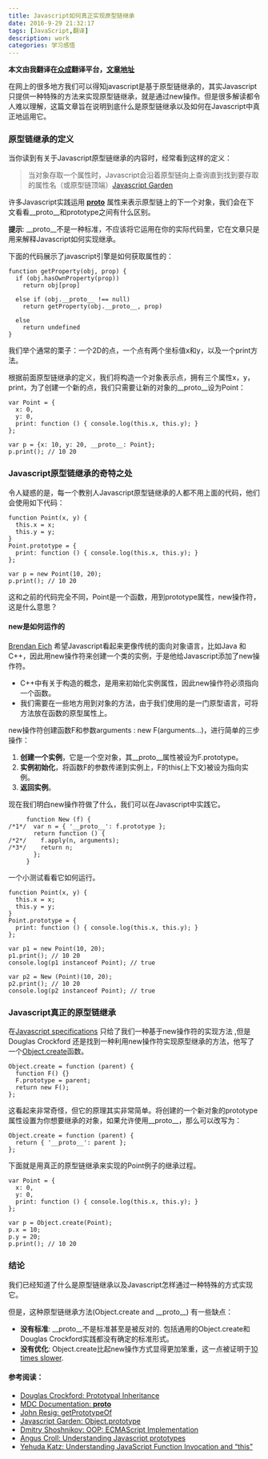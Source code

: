 ```yaml
---
title: Javascript如何真正实现原型链继承
date: 2016-9-29 21:32:17
tags: [JavaScript,翻译]
description: work
categories: 学习感悟
---
```

**本文由我翻译在[众成](http://www.zcfy.cc/claim)翻译平台，[文章地址](http://www.zcfy.cc/article/javascript-how-prototypal-inheritance-really-works-1337.html)**


在网上的很多地方我们可以得知javascript是基于原型链继承的，其实Javascript只提供一种特殊的方法来实现原型链继承，就是通过new操作。但是很多解读都令人难以理解，这篇文章旨在说明到底什么是原型链继承以及如何在Javascript中真正地运用它。
<!--more-->
### 原型链继承的定义
当你读到有关于Javascript原型链继承的内容时，经常看到这样的定义：
 
> 当对象存取一个属性时，Javascript会沿着原型链向上查询直到找到要存取的属性名（或原型链顶端）[Javascript Garden](http://bonsaiden.github.com/JavaScript-Garden/#object.prototype)

许多Javascript实践运用 [__proto__](https://developer.mozilla.org/en/JavaScript/Reference/Global_Objects/Object/proto) 属性来表示原型链上的下一个对象，我们会在下文看看\_\_proto__和prototype之间有什么区别。

**提示**: \_\_proto__不是一种标准，不应该将它运用在你的实际代码里，它在文章只是用来解释Javascript如何实现继承。

下面的代码展示了javascript引擎是如何获取属性的：

```
function getProperty(obj, prop) {
  if (obj.hasOwnProperty(prop))
    return obj[prop]

  else if (obj.__proto__ !== null)
    return getProperty(obj.__proto__, prop)

  else
    return undefined
}
```

我们举个通常的栗子：一个2D的点，一个点有两个坐标值x和y，以及一个print方法。

根据前面原型链继承的定义，我们将构造一个对象表示点，拥有三个属性x，y，print，为了创建一个新的点，我们只需要让新的对象的\_\_proto__设为Point：

```
var Point = {
  x: 0,
  y: 0,
  print: function () { console.log(this.x, this.y); }
};

var p = {x: 10, y: 20, __proto__: Point};
p.print(); // 10 20
```

### Javascript原型链继承的奇特之处

令人疑惑的是，每一个教别人Javascript原型链继承的人都不用上面的代码，他们会使用如下代码：

```
function Point(x, y) {
  this.x = x;
  this.y = y;
}
Point.prototype = {
  print: function () { console.log(this.x, this.y); }
};

var p = new Point(10, 20);
p.print(); // 10 20
```

这和之前的代码完全不同，Point是一个函数，用到prototype属性，new操作符，这是什么意思？

#### new是如何运作的
[Brendan Eich](http://brendaneich.com/) 希望Javascript看起来更像传统的面向对象语言，比如Java 和C++，因此用new操作符来创建一个类的实例，于是他给Javascript添加了new操作符。

*   C++中有关于构造的概念，是用来初始化实例属性，因此new操作符必须指向一个函数。
*   我们需要在一些地方用到对象的方法，由于我们使用的是一门原型语言，可将方法放在函数的原型属性上。

new操作符创建函数F和参数arguments : new F(arguments...)，进行简单的三步操作：

1.  **创建一个实例**，它是一个空对象，其\_\_proto\_\_属性被设为F.prototype。
2.  **实例初始化**，将函数F的参数传递到实例上，F的this(上下文)被设为指向实例。
3.  **返回实例**。

现在我们明白new操作符做了什么，我们可以在Javascript中实践它。

```
     function New (f) {
/*1*/  var n = { '__proto__': f.prototype };
       return function () {
/*2*/    f.apply(n, arguments);
/*3*/    return n;
       };
     }
```

一个小测试看看它如何运行。

```
function Point(x, y) {
  this.x = x;
  this.y = y;
}
Point.prototype = {
  print: function () { console.log(this.x, this.y); }
};

var p1 = new Point(10, 20);
p1.print(); // 10 20
console.log(p1 instanceof Point); // true

var p2 = New (Point)(10, 20);
p2.print(); // 10 20
console.log(p2 instanceof Point); // true
```

### Javascript真正的原型链继承

在[Javascript specifications](http://www.ecma-international.org/publications/files/ECMA-ST/ECMA-262.pdf) 只给了我们一种基于new操作符的实现方法 ,但是Douglas Crockford 还是找到一种利用new操作符实现原型继承的方法，他写了一个[Object.create](http://javascript.crockford.com/prototypal.html)函数。


```
Object.create = function (parent) {
  function F() {}
  F.prototype = parent;
  return new F();
};
```

这看起来非常奇怪，但它的原理其实非常简单。将创建的一个新对象的prototype属性设置为你想要继承的对象，如果允许使用\_\_proto\_\_，那么可以改写为：

```
Object.create = function (parent) {
  return { '__proto__': parent };
};
```

下面就是用真正的原型链继承来实现的Point例子的继承过程。
 
```
var Point = {
  x: 0,
  y: 0,
  print: function () { console.log(this.x, this.y); }
};

var p = Object.create(Point);
p.x = 10;
p.y = 20;
p.print(); // 10 20
```

### 结论

我们已经知道了什么是原型链继承以及Javascript怎样通过一种特殊的方式实现它。

但是，这种原型链继承方法(Object.create and \_\_proto\_\_) 有一些缺点：

*   **没有标准**: \_\_proto\_\_不是标准甚至是被反对的. 包括通用的Object.create和Douglas Crockford实践都没有确定的标准形式。
*   **没有优化**: Object.create比起new操作方式显得更加笨重，这一点被证明于[10 times slower](http://jsperf.com/object-create-vs-crockford-vs-jorge-vs-constructor/16).

#### 参考阅读：

*   [Douglas Crockford: Prototypal Inheritance](http://javascript.crockford.com/prototypal.html)
*   [MDC Documentation: __proto__](https://developer.mozilla.org/en/JavaScript/Reference/Global_Objects/Object/proto)
*   [John Resig: getPrototypeOf](http://ejohn.org/blog/objectgetprototypeof/)
*   [Javascript Garden: Object.prototype](http://bonsaiden.github.com/JavaScript-Garden/#object.prototype)
*   [Dmitry Shoshnikov: OOP: ECMAScript Implementation](http://dmitrysoshnikov.com/ecmascript/chapter-7-2-oop-ecmascript-implementation/)
*   [Angus Croll: Understanding Javascript prototypes](http://javascriptweblog.wordpress.com/2010/06/07/understanding-javascript-prototypes/)
*   [Yehuda Katz: Understanding JavaScript Function Invocation and “this”](http://yehudakatz.com/2011/08/11/understanding-javascript-function-invocation-and-this/)